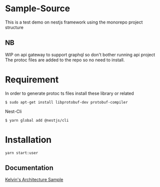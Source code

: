 # Sample-Source
This is a test demo on nestjs framework using the monorepo project structure
## NB
WIP on api gateway to support graphql so don't bother running api project
The protoc files are added to the repo so no need to install.

# Requirement
In order to generate protoc ts files install these library or related
```console 
$ sudo apt-get install libprotobuf-dev protobuf-compiler 
```

Nest-Cli
```console 
$ yarn global add @nestjs/cli
```

# Installation
```console
yarn start:user
```

## Documentation
[Kelvin's Architecture Sample](docs/KelvinBirikorang-Architecture-Pattern.md)